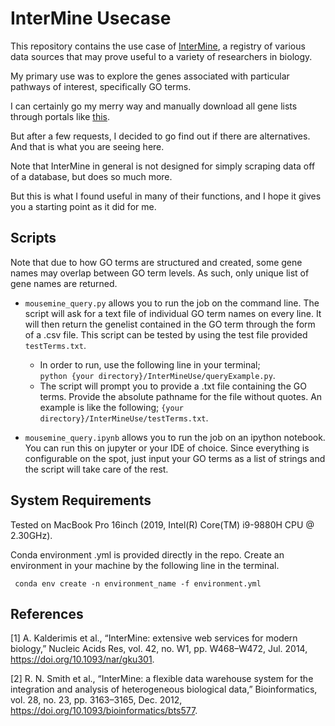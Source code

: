 # InterMine Usecase


This repository contains the use case of [InterMine](https://github.com/intermine/intermine "InterMine Link"), a registry of various data sources that may prove useful to a variety of researchers in biology.

My primary use was to explore the genes associated with particular pathways of interest, specifically GO terms.

I can certainly go my merry way and manually download all gene lists through portals like [this](http://www.informatics.jax.org/vocab/gene_ontology/GO:0048143 "MGI database").

But after a few requests, I decided to go find out if there are alternatives. And that is what you are seeing here.

Note that InterMine in general is not designed for simply scraping data off of a database, but does so much more.

But this is what I found useful in many of their functions, and I hope it gives you a starting point as it did for me.


## Scripts

Note that due to how GO terms are structured and created, some gene names may overlap between GO term levels. As such, only unique list of gene names are returned.

- <code>mousemine_query.py</code> allows you to run the job on the command line. The script will ask for a text file of individual GO term names on every line. It will then return the genelist contained in the GO term through the form of a .csv file. This script can be tested by using the test file provided <code>testTerms.txt</code>.
    - In order to run, use the following line in your terminal; <code> python {your directory}/InterMineUse/queryExample.py</code>.
    - The script will prompt you to provide a .txt file containing the GO terms. Provide the absolute pathname for the file without quotes. An example is like the following; <code>{your directory}/InterMineUse/testTerms.txt</code>.

- <code>mousemine_query.ipynb</code> allows you to run the job on an ipython notebook. You can run this on jupyter or your IDE of choice. Since everything is configurable on the spot, just input your GO terms as a list of strings and the script will take care of the rest.


## System Requirements

Tested on MacBook Pro 16inch (2019, Intel(R) Core(TM) i9-9880H CPU @ 2.30GHz).

Conda environment .yml is provided directly in the repo. Create an environment in your machine by the following line in the terminal.

<code> conda env create -n environment_name -f environment.yml </code>


## References

[1] A. Kalderimis et al., “InterMine: extensive web services for modern biology,” Nucleic Acids Res, vol. 42, no. W1, pp. W468–W472, Jul. 2014, https://doi.org/10.1093/nar/gku301.

[2] R. N. Smith et al., “InterMine: a flexible data warehouse system for the integration and analysis of heterogeneous biological data,” Bioinformatics, vol. 28, no. 23, pp. 3163–3165, Dec. 2012, https://doi.org/10.1093/bioinformatics/bts577.

